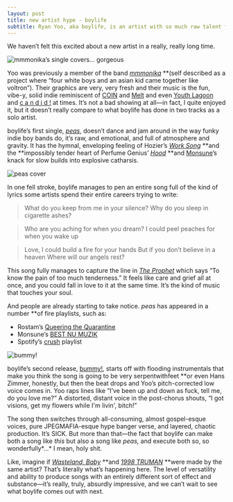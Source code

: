 ```yaml
--- 
layout: post
title: new artist hype - boylife
subtitle: Ryan Yoo, aka boylife, is an artist with so much raw talent for production and lyricism—and most refreshingly of all, an ability to make fucking bangers in completely disparate genres and styles. 
--- 
```


We haven’t felt this excited about a new artist in a really, really long time. 

![mmmonika’s single covers… gorgeous](https://paper-attachments.dropbox.com/s_C2658FCC1F9561655945D397A1A037630336F44B64E6A9849F0B23BF0D4114E8_1589659616651_image.png)


Yoo was previously a member of the band [*mmmonika*](https://open.spotify.com/artist/2kYklIrGwKMyDuVt6RiWgD) **(self described as a project where “four white boys and an asian kid came together like voltron”). Their graphics are very, very fresh and their music is the fun, vibe-y, solid indie reminiscent of [COIN](https://open.spotify.com/album/0WDL2Ol0DjqBL67f4LoWo8) and [Melt](https://open.spotify.com/artist/0G7KI9I5BApiXc5Sqpyil9) and even [Youth Lagoon](https://open.spotify.com/artist/1Z2KInfSmPOzAIYyiaXeti) and [c a n d i d !](https://open.spotify.com/artist/40eScT09blR2WOpG2zbe9o) at times. It’s not a bad showing at all—in fact, I quite enjoyed it, but it doesn’t really compare to what boylife has done in two tracks as a solo artist.  

[](https://www.google.com/url?sa=i&url=https%3A%2F%2Fwww.facebook.com%2Fmmmonikaband%2F&psig=AOvVaw0p__I8GkWqkd71IOaL_w73&ust=1589745649253000&source=images&cd=vfe&ved=0CAIQjRxqFwoTCMC99ZiWuekCFQAAAAAdAAAAABAD)boylife’s first single, [*peas*](https://open.spotify.com/track/6DXRUAHQTwJuCXuhXyRU53), doesn’t dance and jam around in the way funky indie boy bands do, it’s raw, and emotional, and full of atmosphere and gravity. It has the hymnal, enveloping feeling of Hozier’s [*Work Song*](https://open.spotify.com/track/5TgEJ62DOzBpGxZ7WRsrqb) **and the **impossibly tender heart of Perfume Genius’ [*Hood*](https://open.spotify.com/track/4ONbE2UQU0hiizcxR4fToc) **and [Monsune](https://open.spotify.com/artist/6NgYKD0TKGjwtRFqTyyqKF)’s knack for slow builds into explosive catharsis. 


![peas cover](https://s.mxmcdn.net/images-storage/albums4/3/3/1/7/0/1/48107133_800_800.jpg)

[](https://www.google.com/url?sa=i&url=https%3A%2F%2Fwww.musixmatch.com%2Flyrics%2Fboylife-1%2FPeas&psig=AOvVaw2MUUUCbJHQZ2Qy4GOnNKqY&ust=1589746343619000&source=images&cd=vfe&ved=0CAIQjRxqFwoTCKCh_uKYuekCFQAAAAAdAAAAABAD)
In one fell stroke, boylife manages to pen an entire song full of the kind of lyrics some artists spend their entire careers trying to write:


> What do you keep from me in your silence?
> Why do you sleep in cigarette ashes?


> Who are you aching for when you dream?
> I could peel peaches for when you wake up


> Love, I could build a fire for your hands
> But if you don’t believe in a heaven
> Where will our angels rest?

This song fully manages to capture the line in [*The Prophet*](http://www.gutenberg.org/files/58585/58585-h/58585-h.htm) [](http://www.gutenberg.org/files/58585/58585-h/58585-h.htm)which says “To know the pain of too much tenderness.” It feels like care and grief all at once, and you could fall in love to it at the same time. It’s the kind of music that touches your soul. 

And people are already starting to take notice. *peas* has appeared in a number **of fire playlists, such as: 


- Rostam’s [Queering the Quarantine](https://open.spotify.com/playlist/7MpEnnOly6QOLIkLb8wrXG?si=8n5sxdcVSX2Y6HXJs0TCIg)
- Monsune’s [BEST NU MUZIK](https://open.spotify.com/playlist/1zNraKBjqSvRz9hJkX76um?si=HJayk92GQKacZhNTJ9_ixQ) 
- Spotify’s [crush](https://open.spotify.com/playlist/37i9dQZF1DX1dxt8X2wXrw?si=84g3dzahRuuSEHNwIV5ybw) playlist


![bummy!](https://paper-attachments.dropbox.com/s_C2658FCC1F9561655945D397A1A037630336F44B64E6A9849F0B23BF0D4114E8_1589661549121_image.png)


boylife’s second release, [bummy!](https://open.spotify.com/track/3Cb1BM69vKCwiJu5aoEADz), starts off with flooding instrumentals that make you think the song is going to be very serpentwithfeet **or even Hans Zimmer, honestly, but then the beat drops and Yoo’s pitch-corrected low voice comes in. Yoo raps lines like “I’ve been up and down as fuck, tell me, do you love me?” A distorted, distant voice in the post-chorus shouts, “I got visions, get my flowers while I'm livin', bitch!” 

The song then switches through all-consuming, almost gospel-esque voices, pure JPEGMAFIA-esque hype banger verse, and layered, chaotic production. It’s SICK. But more than that—the fact that boylife can make both a song like *this* but also a song like *peas,* and execute both so, so wonderfully*…* I mean, holy shit.

Like, imagine if [*Wasteland, Baby*](https://open.spotify.com/album/5j1ZsFyNCsnt62prbs85eE) **and [*1998 TRUMAN*](https://open.spotify.com/track/0ToC28lLiwEKyQdN4FXypS) **were made by the same artist? That’s literally what’s happening here. The level of versatility and ability to produce songs with an entirely different sort of effect and substance—it’s really, truly, absurdly impressive, and we can’t wait to see what boylife comes out with next. 

